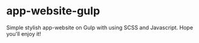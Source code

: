 # app-website-gulp
Simple stylish app-website on Gulp with using SCSS and Javascript. Hope you'll enjoy it!


